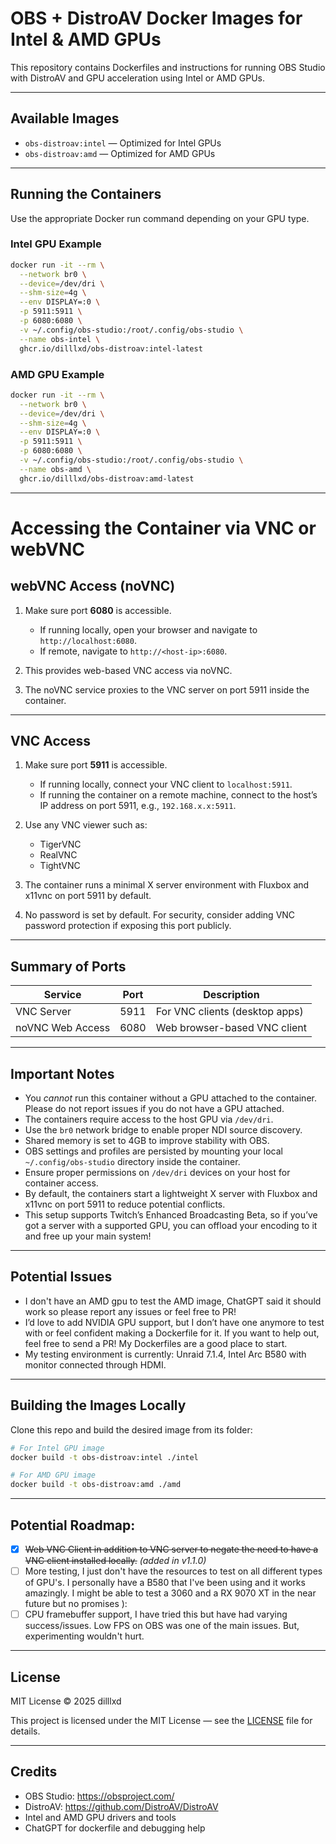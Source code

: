 # OBS + DistroAV Docker Images for Intel & AMD GPUs

This repository contains Dockerfiles and instructions for running OBS Studio with DistroAV and GPU acceleration using Intel or AMD GPUs.

---

## Available Images

- `obs-distroav:intel` — Optimized for Intel GPUs 
- `obs-distroav:amd` — Optimized for AMD GPUs

---

## Running the Containers

Use the appropriate Docker run command depending on your GPU type.

### Intel GPU Example

```bash
docker run -it --rm \
  --network br0 \
  --device=/dev/dri \
  --shm-size=4g \
  --env DISPLAY=:0 \
  -p 5911:5911 \
  -p 6080:6080 \
  -v ~/.config/obs-studio:/root/.config/obs-studio \
  --name obs-intel \
  ghcr.io/dilllxd/obs-distroav:intel-latest
```

### AMD GPU Example

```bash
docker run -it --rm \
  --network br0 \
  --device=/dev/dri \
  --shm-size=4g \
  --env DISPLAY=:0 \
  -p 5911:5911 \
  -p 6080:6080 \
  -v ~/.config/obs-studio:/root/.config/obs-studio \
  --name obs-amd \
  ghcr.io/dilllxd/obs-distroav:amd-latest
```

---

# Accessing the Container via VNC or webVNC

## webVNC Access (noVNC)

1. Make sure port **6080** is accessible.
   - If running locally, open your browser and navigate to `http://localhost:6080`.
   - If remote, navigate to `http://<host-ip>:6080`.

2. This provides web-based VNC access via noVNC.

3. The noVNC service proxies to the VNC server on port 5911 inside the container.

---

## VNC Access

1. Make sure port **5911** is accessible.
   - If running locally, connect your VNC client to `localhost:5911`.
   - If running the container on a remote machine, connect to the host’s IP address on port 5911, e.g., `192.168.x.x:5911`.

2. Use any VNC viewer such as:
   - TigerVNC
   - RealVNC
   - TightVNC

3. The container runs a minimal X server environment with Fluxbox and x11vnc on port 5911 by default.

4. No password is set by default. For security, consider adding VNC password protection if exposing this port publicly.

---

## Summary of Ports

| Service          | Port | Description                       |
|------------------|------|---------------------------------|
| VNC Server       | 5911 | For VNC clients (desktop apps)  |
| noVNC Web Access | 6080 | Web browser-based VNC client    |

---

## Important Notes

- You *cannot* run this container without a GPU attached to the container. Please do not report issues if you do not have a GPU attached.
- The containers require access to the host GPU via `/dev/dri`.
- Use the `br0` network bridge to enable proper NDI source discovery.
- Shared memory is set to 4GB to improve stability with OBS.
- OBS settings and profiles are persisted by mounting your local `~/.config/obs-studio` directory inside the container.
- Ensure proper permissions on `/dev/dri` devices on your host for container access.
- By default, the containers start a lightweight X server with Fluxbox and x11vnc on port 5911 to reduce potential conflicts.
- This setup supports Twitch’s Enhanced Broadcasting Beta, so if you’ve got a server with a supported GPU, you can offload your encoding to it and free up your main system!

---

## Potential Issues

- I don't have an AMD gpu to test the AMD image, ChatGPT said it should work so please report any issues or feel free to PR!
- I’d love to add NVIDIA GPU support, but I don’t have one anymore to test with or feel confident making a Dockerfile for it. If you want to help out, feel free to send a PR! My Dockerfiles are a good place to start.
- My testing environment is currently: Unraid 7.1.4, Intel Arc B580 with monitor connected through HDMI.

---

## Building the Images Locally

Clone this repo and build the desired image from its folder:

```bash
# For Intel GPU image
docker build -t obs-distroav:intel ./intel

# For AMD GPU image
docker build -t obs-distroav:amd ./amd
```

---

## Potential Roadmap:

- [x] ~~Web VNC Client in addition to VNC server to negate the need to have a VNC client installed locally.~~ _(added in v1.1.0)_
- [ ] More testing, I just don't have the resources to test on all different types of GPU's. I personally have a B580 that I've been using and it works amazingly. I might be able to test a 3060 and a RX 9070 XT in the near future but no promises ):
- [ ] CPU framebuffer support, I have tried this but have had varying success/issues. Low FPS on OBS was one of the main issues. But, experimenting wouldn't hurt.

---

## License

MIT License © 2025 dilllxd

This project is licensed under the MIT License — see the [LICENSE](./LICENSE) file for details.

---

## Credits

- OBS Studio: https://obsproject.com/  
- DistroAV: https://github.com/DistroAV/DistroAV  
- Intel and AMD GPU drivers and tools
- ChatGPT for dockerfile and debugging help
